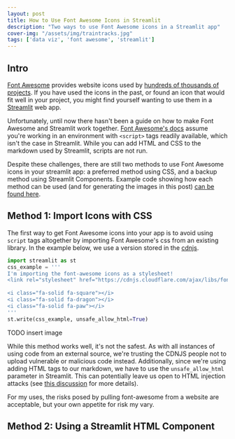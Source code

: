 ```yaml
---
layout: post
title: How to Use Font Awesome Icons in Streamlit
description: "Two ways to use Font Awesome icons in a Streamlit app"
cover-img: "/assets/img/traintracks.jpg"
tags: ['data viz', 'font awesome', 'streamlit']
---
```

## Intro

[Font Awesome](https://fontawesome.com/) provides website icons used by [hundreds of thousands of projects](https://github.com/FortAwesome/Font-Awesome/network/dependents?package_id=UGFja2FnZS00Njc2MTc0NTU%3D). 
If you have used the icons in the past, or found an icon that would fit well in your project, you might find yourself wanting to use them in a [Streamlit](https://streamlit.io/) web app.

Unfortunately, until now there hasn't been a guide on how to make Font Awesome and Streamlit work together.
[Font Awesome's docs](https://fontawesome.com/docs/web/setup/get-started) assume you're working in an environment with `<script>` tags readily available, which isn't the case in Streamlit.
While you can add HTML and CSS to the markdown used by Streamlit, scripts are not run.

Despite these challenges, there are still two methods to use Font Awesome icons in your streamlit app: a preferred method using CSS, and a backup method using Streamlit Components.
Example code showing how each method can be used (and for generating the images in this post) [can be found here](https://github.com/ben-heil/streamlit_awesome).

## Method 1: Import Icons with CSS
The first way to get Font Awesome icons into your app is to avoid using `script` tags altogether by importing Font Awesome's css from an existing library.
In the example below, we use a version stored in the [cdnjs](https://cdnjs.com/).
``` python
import streamlit as st
css_example = '''
I'm importing the font-awesome icons as a stylesheet!                                                                                                                                                       
<link rel="stylesheet" href="https://cdnjs.cloudflare.com/ajax/libs/font-awesome/6.0.0/css/all.min.css">                                                                                                    
                                                                                                                                                                                                            
<i class="fa-solid fa-square"></i>                                                                                                                                                                          
<i class="fa-solid fa-dragon"></i>                                                                                                                                                                          
<i class="fa-solid fa-paw"></i> 
'''
st.write(css_example, unsafe_allow_html=True)
```
TODO insert image

While this method works well, it's not the safest.
As with all instances of using code from an external source, we're trusting the CDNJS people not to upload vulnerable or malicious code instead.
Additionally, since we're using adding HTML tags to our markdown, we have to use the `unsafe_allow_html` parameter in Streamlit.
This can potentially leave us open to HTML injection attacks (see [this discussion](https://discuss.streamlit.io/t/why-is-using-html-unsafe/4863/4) for more details).

For my uses, the risks posed by pulling font-awesome from a website are acceptable, but your own appetite for risk my vary.

<a id='component'></a>
## Method 2: Using a Streamlit HTML Component
